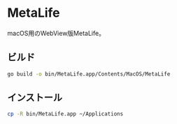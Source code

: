 # MetaLife

macOS用のWebView版MetaLife。

## ビルド

```sh
go build -o bin/MetaLife.app/Contents/MacOS/MetaLife
```

## インストール

```sh
cp -R bin/MetaLife.app ~/Applications
```

